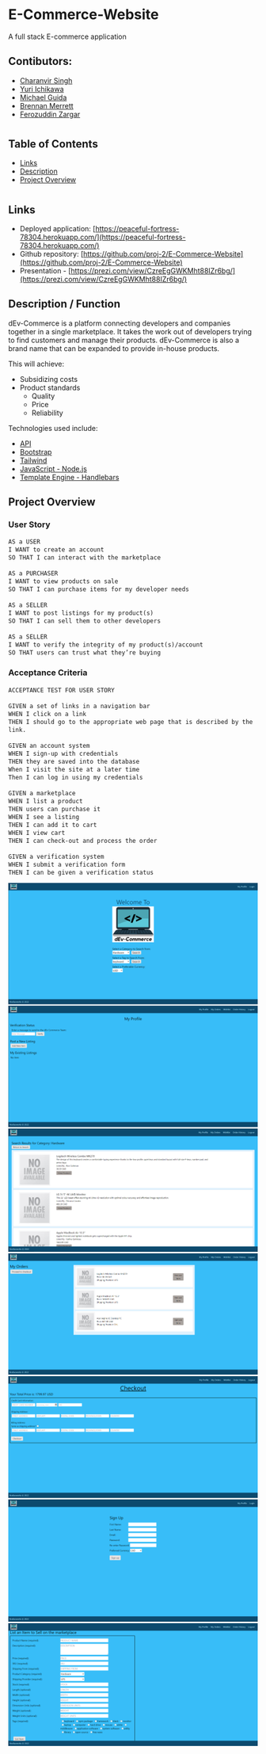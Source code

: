 # E-Commerce-Website

A full stack E-commerce application

## Contibutors:

- [Charanvir Singh](https://github.com/charanvir)
- [Yuri Ichikawa](https://github.com/yuriI92)
- [Michael Guida](https://github.com/pot-of-coffee)
- [Brennan Merrett](https://github.com/BrennanJLM)
- [Ferozuddin Zargar](https://github.com/FalconView)

#

## Table of Contents

- [Links](#links)
- [Description](#description)
- [Project Overview](#project-overview)

#

## Links

- Deployed application: [https://peaceful-fortress-78304.herokuapp.com/](https://peaceful-fortress-78304.herokuapp.com/)
- Github repository: [https://github.com/proj-2/E-Commerce-Website](https://github.com/proj-2/E-Commerce-Website)
- Presentation - [https://prezi.com/view/CzreEgGWKMht88IZr6bg/](https://prezi.com/view/CzreEgGWKMht88IZr6bg/)

## Description / Function

dEv-Commerce is a platform connecting developers and companies together in a single marketplace. It takes the work out of developers trying to find customers and manage their products. dEv-Commerce is also a brand name that can be expanded to provide in-house products.

This will achieve:

- Subsidizing costs
- Product standards
  - Quality
  - Price
  - Reliability

Technologies used include:

- [API](https://rapidapi.com/exchangerateapi/api/exchangerate-api/)
- [Bootstrap](https://getbootstrap.com/)
- [Tailwind](https://tailwindcss.com/)
- [JavaScript - Node.js](https://developer.mozilla.org/en-US/docs/Learn/Server-side/Express_Nodejs)
- [Template Engine - Handlebars](https://handlebarsjs.com/guide/)

## Project Overview

### User Story

```
AS a USER
I WANT to create an account
SO THAT I can interact with the marketplace

AS a PURCHASER
I WANT to view products on sale
SO THAT I can purchase items for my developer needs

AS a SELLER
I WANT to post listings for my product(s)
SO THAT I can sell them to other developers

AS a SELLER
I WANT to verify the integrity of my product(s)/account
SO THAT users can trust what they’re buying
```

### Acceptance Criteria

```
ACCEPTANCE TEST FOR USER STORY

GIVEN a set of links in a navigation bar
WHEN I click on a link
THEN I should go to the appropriate web page that is described by the link.

GIVEN an account system
WHEN I sign-up with credentials
THEN they are saved into the database
When I visit the site at a later time
Then I can log in using my credentials

GIVEN a marketplace
WHEN I list a product
THEN users can purchase it
WHEN I see a listing
THEN I can add it to cart
WHEN I view cart
THEN I can check-out and process the order

GIVEN a verification system
WHEN I submit a verification form
THEN I can be given a verification status
```

![](/public/images/1.png)
![](/public/images/2.png)
![](/public/images/3.png)
![](/public/images/4.png)
![](/public/images/5.png)
![](/public/images/6.png)
![](/public/images/7.png)
